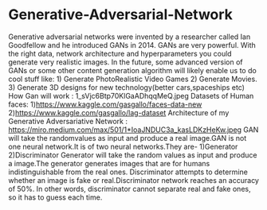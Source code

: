 # Generative-Adversarial-Network
Generative adversarial networks were invented by a researcher called Ian Goodfellow and he introduced GANs in 2014. GANs are very powerful. With the right data, network architecture and hyperparameters you could generate very realistic images. In the future, some advanced version of GANs or some other content generation algorithm will likely enable us to do cool stuff like: 1) Generate PhotoRealistic Video Games 2) Generate Movies. 3) Generate 3D designs for new technology(better cars,spaceships etc) How Gan will work : 1_sVjc6Btp70KlGaADhqqMeQ.jpeg Datasets of Human faces: 1)https://www.kaggle.com/gasgallo/faces-data-new 2)https://www.kaggle.com/gasgallo/lag-dataset Architecture of my Generative Adversariative Network : https://miro.medium.com/max/501/1*IoaJNDUC3a_kasLDKzHeKw.jpeg GAN will take the randomvalues as input and produce a real image.GAN is not one neural network.It is of two neural networks.They are- 1)Generator 2)Discriminator Generator will take the random values as input and produce a image.The generator generates images that are for humans indistinguishable from the real ones. Discriminator attempts to determine whether an image is fake or real.Discriminator network reaches an accuracy of 50%. In other words, discriminator cannot separate real and fake ones, so it has to guess each time.
